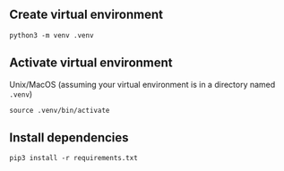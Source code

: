 ## Create virtual environment

```
python3 -m venv .venv
```

## Activate virtual environment

Unix/MacOS (assuming your virtual environment is in a directory named `.venv`)

```
source .venv/bin/activate
```

## Install dependencies

```
pip3 install -r requirements.txt
```
